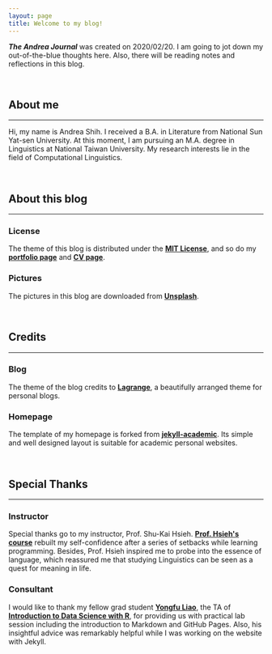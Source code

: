 ```yaml
---
layout: page
title: Welcome to my blog!
---
```


***The Andrea Journal*** was created on 2020/02/20. I am going to jot down my out-of-the-blue thoughts here. Also, there will be reading notes and reflections in this blog.

&nbsp;

## About me
---
Hi, my name is Andrea Shih. I received a B.A. in Literature from National Sun Yat-sen University. At this moment, I am pursuing an M.A. degree in Linguistics at National Taiwan University. My research interests lie in the field of Computational Linguistics. 

&nbsp;

## About this blog 
---
### License
The theme of this blog is distributed under the [**MIT License**](http://choosealicense.com/licenses/mit/), and so do my [**portfolio page**](https://andreashih.github.io/) and [**CV page**](https://andreashih.github.io/cv/).

### Pictures
The pictures in this blog are downloaded from [**Unsplash**](https://unsplash.com/).

&nbsp;

## Credits
---
### Blog
The theme of the blog credits to [**Lagrange**](https://github.com/LeNPaul/Lagrange), a beautifully arranged theme for personal blogs.

### Homepage
The template of my homepage is forked from [**jekyll-academic**](https://github.com/NCSU-Libraries/jekyll-academic). Its simple and well designed layout is suitable for academic personal websites.

&nbsp;

## Special Thanks
---
### Instructor
Special thanks go to my instructor, Prof. Shu-Kai Hsieh. [**Prof. Hsieh's course**](https://rlads2019.github.io/) rebuilt my self-confidence after a series of setbacks while learning programming. Besides, Prof. Hsieh inspired me to probe into the essence of language, which reassured me that studying Linguistics can be seen as a quest for meaning in life. 

### Consultant
I would like to thank my fellow grad student [**Yongfu Liao**](https://yongfu.name/), the TA of [**Introduction to Data Science with R**](https://rlads2019.github.io/lab/), for providing us with practical lab session including the introduction to Markdown and GitHub Pages. Also, his insightful advice was remarkably helpful while I was working on the website with Jekyll. 
